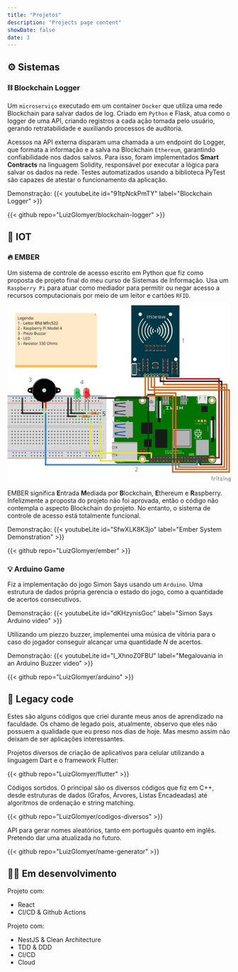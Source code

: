 ```yaml
---
title: "Projetos"
description: "Projects page content"
showDate: false
date: 3
---
```


## ⚙️ Sistemas
### ⛓️ Blockchain Logger
Um `microserviço` executado em um container `Docker` que utiliza uma rede Blockchain para salvar dados de log. Criado em `Python` e Flask, atua como o logger de uma API, criando registros a cada ação tomada pelo usuário, gerando retratabilidade e auxiliando processos de auditoria.

Acessos na API externa disparam uma chamada a um endpoint do Logger, que formata a informação e a salva na Blockchain `Ethereum`, garantindo confiabilidade nos dados salvos. Para isso, foram implementados **Smart Contracts** na linguagem Solidity, responsável por executar a lógica para salvar os dados na rede. Testes automatizados usando a biblioteca PyTest são capazes de atestar o funcionamento da aplicação.

Demonstração:
{{< youtubeLite id="91tpNckPmTY" label="Blockchain Logger" >}}

{{< github repo="LuizGlomyer/blockchain-logger" >}}


## 📡 IOT
### 🔥 EMBER
Um sistema de controle de acesso escrito em Python que fiz como proposta de projeto final do meu curso de Sistemas de Informação. Usa um `Raspberry Pi` para atuar como mediador para permitir ou negar acesso a recursos computacionais por meio de um leitor e cartões `RFID`.

![Fritzing Model](ember-diagram.png)

EMBER significa **E**ntrada **M**ediada por **B**lockchain, **E**thereum e **R**aspberry. Infelizmente a proposta do projeto não foi aprovada, então o código não contempla o aspecto Blockchain do projeto. No entanto, o sistema de controle de acesso está totalmente funcional.

Demonstração:
{{< youtubeLite id="SfwXLK8K3jo" label="Ember System Demonstration" >}}

{{< github repo="LuizGlomyer/ember" >}}


### 💡 Arduino Game
Fiz a implementação do jogo Simon Says usando um `Arduino`. Uma estrutura de dados própria gerencia o estado do jogo, como a quantidade de acertos consecutivos.

Demonstração:
{{< youtubeLite id="dKHzynisGoc" label="Simon Says Arduino video" >}}

Utilizando um piezzo buzzer, implementei uma música de vitória para o caso do jogador conseguir alcançar uma quantidade *N* de acertos.

Demonstração:
{{< youtubeLite id="I_XhnoZ0FBU" label="Megalovania in an Arduino Buzzer video" >}}

{{< github repo="LuizGlomyer/arduino" >}}


## 📜 Legacy code
Estes são alguns códigos que criei durante meus anos de aprendizado na faculdade. Os chamo de legado pois, atualmente, observo que eles não possuem a qualidade que eu preso nos dias de hoje. Mas mesmo assim não deixam de ser aplicações interessantes.

Projetos diversos de criação de aplicativos para celular utilizando a linguagem Dart e o framework Flutter:

{{< github repo="LuizGlomyer/flutter" >}}

Códigos sortidos. O principal são os diversos códigos que fiz em C++, desde estruturas de dados (Grafos, Árvores, Listas Encadeadas) até algoritmos de ordenação e string matching.

{{< github repo="LuizGlomyer/codigos-diversos" >}}

API para gerar nomes aleatórios, tanto em português quanto em inglês. Pretendo dar uma atualizada no futuro.

{{< github repo="LuizGlomyer/name-generator" >}}

## 👨‍💻 Em desenvolvimento

Projeto com:
- React
- CI/CD & Github Actions

Projeto com:
- NestJS & Clean Architecture
- TDD & DDD
- CI/CD
- Cloud
